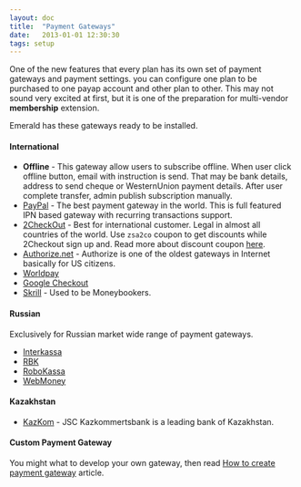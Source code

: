 ```yaml
---
layout: doc
title:  "Payment Gateways"
date:   2013-01-01 12:30:30
tags: setup
---
```


One of the new features that every plan has its own set of payment gateways and payment  settings. you can configure one plan to be purchased to one payap account and other plan to other. This may not sound very excited at first, but it is one of the preparation for multi-vendor **membership** extension.

Emerald has these gateways ready to be installed.

#### International

- **Offline** - This gateway allow users to subscribe offline. When user click offline button, email with instruction is send. That may be bank details, address to send cheque or WesternUnion payment details. After user complete transfer, admin publish subscription manually.
- [PayPal](http://www.paypal.com) - The best payment gateway in the world. This is full featured IPN based gateway with recurring transactions support.
- [2CheckOut](http://www.2checkout.com) - Best for international customer. Legal in almost all countries of the world. Use `zsa2co` coupon to get discounts while 2Checkout sign up and. Read more about discount coupon [here](http://www.mighty-technologies.com/2co.html).
- [Authorize.net](http://www.authorize.net/) - Authorize is one of the oldest gateways in Internet basically for US citizens.
- [Worldpay](http://www.worldpay.com/)
- [Google Checkout](http://checkout.google.com)
- [Skrill](https://www.skrill.com/app/) - Used to be Moneybookers.

#### Russian

Exclusively for Russian market wide range of payment gateways.

- [Interkassa](http://www.interkassa.com/index.php)
- [RBK](http://www.rbkmoney.ru/ru)
- [RoboKassa](http://robokassa.ru/en/)
- [WebMoney](http://www.wmtransfer.com/)

#### Kazakhstan

- [KazKom](http://en.kkb.kz/) - JSC Kazkommertsbank is a leading bank of Kazakhstan.

#### Custom Payment Gateway

You might what to develop your own gateway, then read [How to create payment gateway](/en/emerald/create-payment-gateway/) article.
